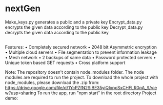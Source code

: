 # nextGen

Make_keys.py generates a public and a private key
Encrypt_data.py encrypts the given data according to the public key
Decrypt_data.py decrypts the given data according to the public key

<br>
Features:
• Completely secured network
• 2048 bit Asymmetric encryption
• Multiple cloud servers
• File segmentation to prevent information leakage
• Mesh network
• 2 backups of same data
• Password protected servers
• Unique token based GET requests
• Cross platform support


Note: The repository doesn't contain node_modules folder. The node modules are required to run the project. To download the whole project with node_modules, please download the .zip from: https://drive.google.com/file/d/1YcPZfN2SiBE35yjQIxpoSxCHFLR0qA_S/view?usp=sharing
To run the app, run "npm start" in the root directory
Project demo: 
